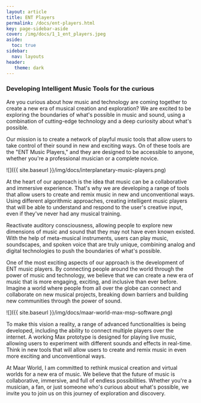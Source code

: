 ```yaml
---
layout: article
title: ENT Players
permalink: /docs/ent-players.html
key: page-sidebar-aside
cover: /img/docs/1_1_ent_players.jpeg
aside:
  toc: true
sidebar:
  nav: layouts
header:
   theme: dark
---
```


### Developing Intelligent Music Tools for the curious

Are you curious about how music and technology are coming together to create a new era of musical creation and exploration? We are excited to be exploring the boundaries of what's possible in music and sound, using a combination of cutting-edge technology and a deep curiosity about what's possible.

Our mission is to create a network of playful music tools that allow users to take control of their sound in new and exciting ways. On of these tools are the "ENT Music Players," and they are designed to be accessible to anyone, whether you're a professional musician or a complete novice.

![]({{ site.baseurl }}/img/docs/interplanetary-music-players.png)

At the heart of our approach is the idea that music can be a collaborative and immersive experience. That's why we are developing a range of tools that allow users to create and remix music in new and unconventional ways. Using different algorithmic approaches, creating intelligent music players that will be able to understand and respond to the user's creative input, even if they've never had any musical training.

Reactivate auditory consciousness, allowing people to explore new dimensions of music and sound that they may not have even known existed. With the help of meta-musical instruments, users can play music, soundscapes, and spoken voice that are truly unique, combining analog and digital technologies to push the boundaries of what's possible.

One of the most exciting aspects of our approach is the development of ENT music players. By connecting people around the world through the power of music and technology, we believe that we can create a new era of music that is more engaging, exciting, and inclusive than ever before. Imagine a world where people from all over the globe can connect and collaborate on new musical projects, breaking down barriers and building new communities through the power of sound.

![]({{ site.baseurl }}/img/docs/maar-world-max-msp-software.png)

To make this vision a reality, a range of advanced functionalities is being developed, including the ability to connect multiple players over the internet. A working Max prototype is designed for playing live music, allowing users to experiment with different sounds and effects in real-time. Think in new tools that will allow users to create and remix music in even more exciting and unconventional ways.

At Maar World, I am committed to rethink musical creation and virtual worlds for a new era of music. We believe that the future of music is collaborative, immersive, and full of endless possibilities. Whether you're a musician, a fan, or just someone who's curious about what's possible, we invite you to join us on this journey of exploration and discovery.


